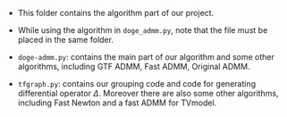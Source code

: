 - This folder contains the algorithm part of our project. 

- While using the algorithm in `doge_admm.py`, note that the file must be placed in the same folder.

- `doge-admm.py`: contains the main part of our algorithm and some other algorithms, including GTF ADMM, Fast ADMM, Original ADMM.
- `tfgraph.py`: contains our grouping code and code for generating differential operator $\Delta$. Moreover there are also some other algorithms, including Fast Newton and a fast ADMM for TVmodel.
